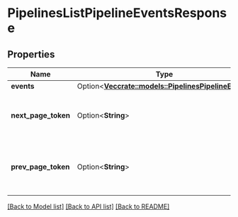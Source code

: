 # PipelinesListPipelineEventsResponse

## Properties

Name | Type | Description | Notes
------------ | ------------- | ------------- | -------------
**events** | Option<[**Vec<crate::models::PipelinesPipelineEvent>**](PipelinesPipelineEvent.md)> |  | [optional]
**next_page_token** | Option<**String**> | If present, a token to fetch the next page of events. | [optional]
**prev_page_token** | Option<**String**> | If present, a token to fetch the previous page of events. | [optional]

[[Back to Model list]](../README.md#documentation-for-models) [[Back to API list]](../README.md#documentation-for-api-endpoints) [[Back to README]](../README.md)


